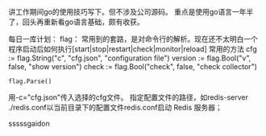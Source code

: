 讲工作期间go的使用技巧写下。但不涉及公司源码。
重点是使用go语言一年半了，回头再重新看go语言基础，颇有收获。

每日一库计划：
flag：
常用到的套路，是对命令行的解析。现在还不太明白一个程序启动后如何执行[start|stop|restart|check|monitor|reload]
常用的方法
cfg := flag.String("c", "cfg.json", "configuration file")
	version := flag.Bool("v", false, "show version")
	check := flag.Bool("check", false, "check collector")

	flag.Parse()
用-c="cfg.json"传入选择的cfg文件。
指定配置文件的路径，如redis-server ./redis.conf以当前目录下的配置文件redis.conf启动 Redis 服务器；

sssssgaidon 

